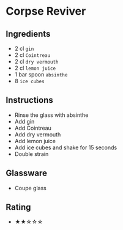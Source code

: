 # Corpse Reviver

## Ingredients
- 2 cl `gin`
- 2 cl `Cointreau`
- 2 cl `dry vermouth`
- 2 cl `lemon juice`
- 1 bar spoon `absinthe`
- 8 `ice cubes`

## Instructions
- Rinse the glass with absinthe
- Add gin
- Add Cointreau
- Add dry vermouth
- Add lemon juice
- Add ice cubes and shake for 15 seconds
- Double strain

## Glassware
- Coupe glass

## Rating
- ★★☆☆☆